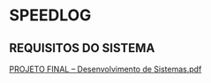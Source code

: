 ﻿# SPEEDLOG
## REQUISITOS DO SISTEMA
[PROJETO FINAL – Desenvolvimento de Sistemas.pdf](https://github.com/PatrickStar-code/SpeedLog/files/11062307/PROJETO.FINAL.Desenvolvimento.de.Sistemas.pdf)
